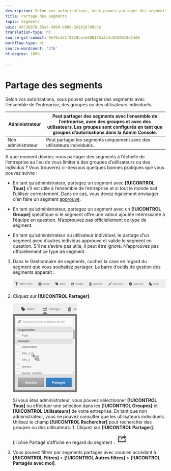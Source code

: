 ```yaml
---
description: Selon vos autorisations, vous pouvez partager des segments avec l’ensemble de l’entreprise, des groupes ou des utilisateurs individuels.
title: Partage des segments
topic: Segments
uuid: 48736078-85a7-49bd-b8b8-562818798c5e
translation-type: ht
source-git-commit: 9e70cd51f8828cdcb698175a2b4c0150610d14d0
workflow-type: ht
source-wordcount: '276'
ht-degree: 100%

---
```



# Partage des segments

Selon vos autorisations, vous pouvez partager des segments avec l’ensemble de l’entreprise, des groupes ou des utilisateurs individuels.

| Administrateur | Peut partager des segments avec l’ensemble de l’entreprise, avec des groupes et avec des utilisateurs. Les groupes sont configurés en tant que groupes d’autorisations dans la Admin Console. |
|---|---|
| Non administrateur | Peut partager les segments uniquement avec des utilisateurs individuels. |

À quel moment devriez-vous partager des segments à l’échelle de l’entreprise au lieu de vous limiter à des groupes d’utilisateurs ou des individus ? Vous trouverez ci-dessous quelques bonnes pratiques que vous pouvez suivre :

* En tant qu’administrateur, partagez un segment avec **[!UICONTROL Tous]** s’il est utile à l’ensemble de l’entreprise et si tout le monde sait l’utiliser correctement. Dans ce cas, vous devez également envisager d’en faire un segment [approuvé](/help/components/segmentation/segmentation-workflow/seg-approve.md).

* En tant qu’administrateur, partagez un segment avec un **[!UICONTROL Groupe]** spécifique si le segment offre une valeur ajoutée intéressante à l’équipe en question. N’approuvez pas officiellement ce type de segment.
* En tant qu’administrateur ou utilisateur individuel, le partage d’un segment avec d’autres individus approuve et valide le segment en question. S’il ne s’avère pas utile, il peut être ignoré. N’approuvez pas officiellement ce type de segment.

1. Dans le Gestionnaire de segments, cochez la case en regard du segment que vous souhaitez partager. La barre d’outils de gestion des segments apparaît :

   ![](assets/segment_mgmt_toolbar.png)

1. Cliquez sur **[!UICONTROL Partager]**.

   ![](assets/sharing_segments.png)

   Si vous êtes administrateur, vous pouvez sélectionner **[!UICONTROL Tous]** ou effectuer une sélection dans les **[!UICONTROL Groupes]** et **[!UICONTROL Utilisateurs]** de votre entreprise. En tant que non administrateur, vous ne pouvez consulter que les utilisateurs individuels. Utilisez le champ **[!UICONTROL Rechercher]** pour rechercher des groupes ou des utilisateurs. 1. Cliquez sur **[!UICONTROL Partager]**.

   L’icône Partagé s’affiche en regard du segment : ![](assets/share_icon.png)

1. Vous pouvez filtrer par segments partagés avec vous en accédant à **[!UICONTROL Filtres]** > **[!UICONTROL Autres filtres]** > **[!UICONTROL Partagés avec moi]**.

